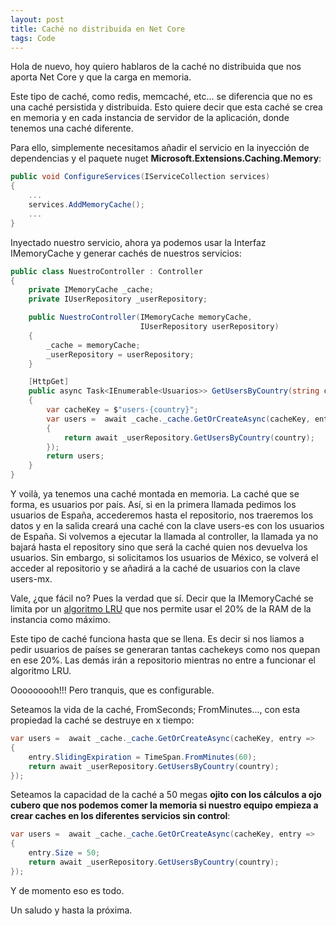 ```yaml
---
layout: post
title: Caché no distribuida en Net Core
tags: Code
---
```


Hola de nuevo, hoy quiero hablaros de la caché no distribuida que nos aporta Net Core y que la carga en memoria.

Este tipo de caché, como redis, memcaché, etc... se diferencia que no es una caché persistida y distribuida. Esto quiere decir que esta caché se crea en memoria y en cada instancia de servidor de la aplicación, donde tenemos una caché diferente.

Para ello, simplemente necesitamos añadir el servicio en la inyección de dependencias y el paquete nuget **Microsoft.Extensions.Caching.Memory**:

~~~csharp
public void ConfigureServices(IServiceCollection services)
{
    ...
    services.AddMemoryCache();
    ...
}
~~~

Inyectado nuestro servicio, ahora ya podemos usar la Interfaz IMemoryCache y generar cachés de nuestros servicios:

~~~csharp
public class NuestroController : Controller
{
    private IMemoryCache _cache;
    private IUserRepository _userRepository;

    public NuestroController(IMemoryCache memoryCache,
                             IUserRepository userRepository)
    {
        _cache = memoryCache;
        _userRepository = userRepository;
    }

    [HttpGet]
    public async Task<IEnumerable<Usuarios>> GetUsersByCountry(string country)
    {
        var cacheKey = $"users-{country}";
        var users =  await _cache._cache.GetOrCreateAsync(cacheKey, entry =>
        {
            return await _userRepository.GetUsersByCountry(country);
        });
        return users;
    }
}
~~~

Y voilà, ya tenemos una caché montada en memoria. La caché que se forma, es usuarios por país. Así, si en la primera llamada pedimos los usuarios de España, accederemos hasta el repositorio, nos traeremos los datos y en la salida creará una caché con la clave users-es con los usuarios de España. Si volvemos a ejecutar la llamada al controller, la llamada ya no bajará hasta el repository sino que será la caché quien nos devuelva los usuarios. Sin embargo, si solicitamos los usuarios de México, se volverá el acceder al repositorio y se añadirá a la caché de usuarios con la clave users-mx.

Vale, ¿que fácil no? Pues la verdad que sí. Decir que la IMemoryCaché se limita por un [algoritmo LRU](https://es.wikipedia.org/wiki/Algoritmo_de_caché) que nos permite usar el 20% de la RAM de la instancia como máximo.

Este tipo de caché funciona hasta que se llena. Es decir si nos liamos a pedir usuarios de países se generaran tantas cachekeys como nos quepan en ese 20%. Las demás irán a repositorio mientras no entre a funcionar el algoritmo LRU.

Ooooooooh!!! Pero tranquis, que es configurable.

Seteamos la vida de la caché, FromSeconds; FromMinutes..., con esta propiedad la caché se destruye en x tiempo:

~~~csharp
var users =  await _cache._cache.GetOrCreateAsync(cacheKey, entry =>
{
    entry.SlidingExpiration = TimeSpan.FromMinutes(60);
    return await _userRepository.GetUsersByCountry(country);
});
~~~

Seteamos la capacidad de la caché a 50 megas **ojito con los cálculos a ojo cubero que nos podemos comer la memoria si nuestro equipo empieza a crear caches en los diferentes servicios sin control**:

~~~csharp
var users =  await _cache._cache.GetOrCreateAsync(cacheKey, entry =>
{
    entry.Size = 50;
    return await _userRepository.GetUsersByCountry(country);
});
~~~

Y de momento eso es todo.

Un saludo y hasta la próxima.